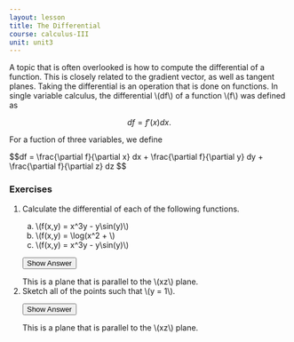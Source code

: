 ```yaml
---
layout: lesson
title: The Differential
course: calculus-III
unit: unit3
---
```


A topic that is often overlooked is how to compute the differential of a function. This is closely related to the gradient vector, as well as tangent planes. Taking the differential is an operation that is done on functions. In single variable calculus, the differential \\(df\\) of a function \\(f\\) was defined as 

$$df = f'(x) dx.$$

For a fuction of three variables, we define

<div class="result"> 
$$df = \frac{\partial f}{\partial x} dx + \frac{\partial f}{\partial y} dy + \frac{\partial f}{\partial z} dz $$
</div>

### Exercises

<ol>
<li> <div> Calculate the differential of each of the following functions.
<ol type = "a">
<li> \(f(x,y) = x^3y - y\sin(y)\) </li>
<li> \(f(x,y) = \log(x^2 + \) </li>
<li> \(f(x,y) = x^3y - y\sin(y)\) </li>
</ol>
</div>

<button onclick="myFunction('answer2')" class="answerButton">Show Answer</button>
<div  id="answer2" class="answer">
This is a plane that is parallel to the \(xz\) plane. 
</div> </li>
<li> <div> Sketch all of the points such that \(y = 1\). </div>

<button onclick="myFunction('answer2')" class="answerButton">Show Answer</button>
<div  id="answer2" class="answer">
This is a plane that is parallel to the \(xz\) plane. 
</div> </li>
</ol>
